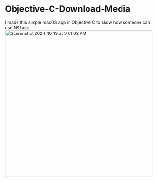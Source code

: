# Objective-C-Download-Media
I made this simple macOS app in Objective C to show how someone can use NSTask
<img width="484" alt="Screenshot 2024-10-19 at 3 01 02 PM" src="https://github.com/user-attachments/assets/ac604073-c149-4800-ada2-4893be3920a5">
